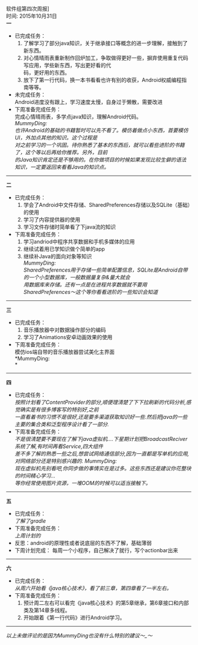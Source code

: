 软件组第四次周报] <br>
时间: 2015年10月31日 <br>
**一**  
- 已完成任务：   
   1. 了解学习了部分java知识，关于继承接口等概念的进一步理解，接触到了新东西。    
   2. 对心情晴雨表重新制作回炉加工，争取做得更好一些，摒弃使用重复代码写应用，学些新东西，写出更好看的代   
       码，更好用的东西。   
   3. 放下了第一行代码，换一本书看看也许有别的收获，Android权威编程指南等等。    
- 未完成任务：   
	Android进度没有跟上，学习速度太慢，自身过于懒散，需要改进    
- 下周准备完成任务：   
    完成心情晴雨表，多学点java知识，理解Android代码。   
*MummyDing:   
	也许Android的基础的书籍暂时可以先不看了。模仿着做点小东西，首要模仿UI，外加点其他的知识。这个过程是   
    对之前学习的一个巩固。待你熟悉了基本的东西后，就可以看些进阶的书籍了，这个等以后再给你推荐。另外，目前   
    的Java知识肯定还是不够用的。在你做项目的时候如果发现比较生僻的语法知识，一定要返回来看看Java的知识点。*

-----

**二**  
- 已完成任务：   
  1. 学会了Android中文件存储、SharedPreferences存储以及SQLite（基础）的使用   
  2. 学习了内容提供器的使用   
  3. 学习文件存储时简单看了下java流的知识    
- 下周准备完成任务：   
  1. 学习andriod中程序共享数据和手机多媒体的应用   
  2. 继续试着用已学知识做个简单的app   
  3. 继续补Java的面向对象等知识   
*MummyDing:    
	SharedPreferences用于存储一些简单配置信息，SQLite是Android自带的一个小型数据库，一般数据量复杂&量大就会   
	用数据库来存储。还有一点是在进程共享数据就不要用SharedPreferences～这个等你看看进阶的一些知识会知道*

-----

**三**  
- 已完成任务：   
  1. 音乐播放器中对数据操作部分的编码   
  2. 学习了Animations安卓动画效果的使用   
- 下周准备完成任务：   
  模仿ios端自带的音乐播放器尝试美化主界面   
*MummyDing:    
	*

-----

**四**  
- 已完成任务：   
  *按照计划看了ContentProvider的部分,顺便理清楚了下下拉刷新的代码分析,感觉确实是有很多博客写的特别好,之前   
  一直看着书的习惯不是很好,还是要多渠道获取知识好一些.然后把java的一些主要的集合类和泛型程序设计看了一部分.*
- 下周准备完成任务：   
  *不是很清楚要不要现在了解下java虚拟机....下星期计划把BroadcastReciver系统了解,有时间再看Service,四大组件   
   差不多了解的熟悉一些之后,想尝试网络通信部分,因为一直都是写单机的应用,对网络部分还是特别感兴趣的.*
*MummyDing:    
	现在虚拟机先别看吧,你同步做的事情实在是过多。这些东西还是建议你花整块的时间精心学习...    
	等你经常使用图片资源，一堆OOM的时候可以适当接触下。*
-----

**五**  
- 已完成任务：   
  *了解了gradle*
- 下周准备完成任务：   
  *上周计划的*
- 反思：android的原理性或者说底层的东西不了解，基础薄弱
- 下周计划完成： 每周一个小程序，自己解决了就行，写个actionbar出来

-----

**六**  
- 已完成任务：   
  *从周六开始看《java核心技术》，看了前三章，第四章看了一半左右。*
- 下周准备完成任务：   
  1. 预计周二左右可以看完《java核心技术》的第5章继承，第6章接口和内部类及第14章多线程。
  2. 开始跟着《第一行代码》进行Android学习。  
  
-----

*以上未做评论的是因为MummyDing也没有什么特别的建议～_～*





